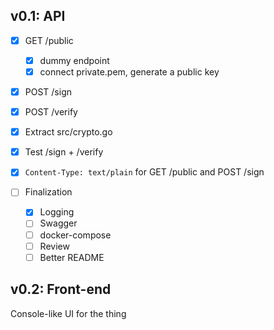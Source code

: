## v0.1: API

- [x] GET /public
  - [x] dummy endpoint
  - [x] connect private.pem, generate a public key
- [x] POST /sign
- [x] POST /verify
- [x] Extract src/crypto.go
- [x] Test /sign + /verify
- [x] `Content-Type: text/plain` for GET /public and POST /sign

- [ ] Finalization
  - [x] Logging
  - [ ] Swagger
  - [ ] docker-compose
  - [ ] Review
  - [ ] Better README

## v0.2: Front-end

Console-like UI for the thing
